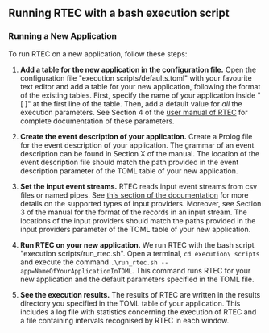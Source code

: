 ## Running RTEC with a bash execution script

### Running a New Application

To run RTEC on a new application, follow these steps: 

1. **Add a table for the new application in the configuration file.** Open the configuration file "execution scripts/defaults.toml" with your favourite text editor and add a table for your new application, following the format of the existing tables. First, specify the name of your application inside "[ ]" at the first line of the table. Then, add a default value for *all* the execution parameters. See Section 4 of the [user manual of RTEC](../user_manual.pdf) for complete documentation of these parameters.

2. **Create the event description of your application.** Create a Prolog file for the event description of your application. The grammar of an event description can be found in Section X of the manual. The location of the event description file should match the path provided in the event description parameter of the TOML table of your new application.

3. **Set the input event streams.** RTEC reads input event streams from csv files or named pipes. See [this section of the documentation](../input_mode.md) for more details on the supported types of input providers. Moreover, see Section 3 of the manual for the format of the records in an input stream. The locations of the input providers should match the paths provided in the input providers parameter of the TOML table of your new application.

4. **Run RTEC on your new application.** We run RTEC with the bash script "execution scripts/run_rtec.sh". Open a terminal, ```cd execution\ scripts``` and execute the command ```.\run_rtec.sh --app=NameOfYourApplicationInTOML```. This command runs RTEC for your new application and the default parameters specified in the TOML file.

5. **See the execution results.** The results of RTEC are written in the results directory you specified in the TOML table of your application. This includes a log file with statistics concerning the execution of RTEC and a file containing intervals recognised by RTEC in each window. 


